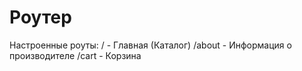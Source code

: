 # Роутер
Настроенные роуты: 
/ - Главная (Каталог)
/about - Информация о производителе 
/cart - Корзина
